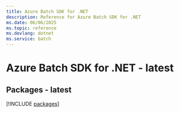 ```yaml
---
title: Azure Batch SDK for .NET
description: Reference for Azure Batch SDK for .NET
ms.date: 06/06/2025
ms.topic: reference
ms.devlang: dotnet
ms.service: batch
---
```

# Azure Batch SDK for .NET - latest
## Packages - latest
[!INCLUDE [packages](batch-index.md)]